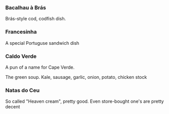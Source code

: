 ### Bacalhau à Brás
Brás-style cod, codfish dish.

### Francesinha
A special Portuguse sandwich dish

### Caldo Verde

A pun of a name for Cape Verde.

The green soup. Kale, sausage, garlic, onion, potato, chicken stock

### Natas do Ceu

So called "Heaven cream", pretty good. Even store-bought one's are pretty decent